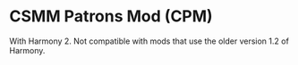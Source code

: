 # CSMM Patrons Mod (CPM)

With Harmony 2. Not compatible with mods that use the older version 1.2 of Harmony.
 
